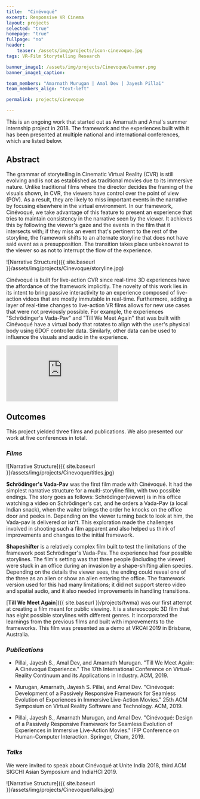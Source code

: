 ```yaml
---
title:  "Cinévoqué"
excerpt: Responsive VR Cinema
layout: projects
selected: "true"
homepage: "true"
fullpage: "no"
header:
    teaser: /assets/img/projects/icon-cinevoque.jpg
tags: VR-Film Storytelling Research

banner_image1: /assets/img/projects/Cinevoque/banner.png
banner_image1_caption:

team_members: "Amarnath Murugan | Amal Dev | Jayesh Pillai"
team_members_align: "text-left"

permalink: projects/cinevoque

---
```


This is an ongoing work that started out as Amarnath and Amal's summer internship project in 2018. The framework and the experiences built with it has been presented at multiple national and international conferences, which are listed below.


## Abstract

The grammar of storytelling in Cinematic Virtual Reality (CVR) is still evolving and is not as established as traditional movies due to its immersive nature. Unlike traditional films where the director decides the framing of the visuals shown, in CVR, the viewers have control over the point of view (POV). As a result, they are likely to miss important events in the narrative by focusing elsewhere in the virtual environment. In our framework, Cinévoqué,  we take advantage of this feature to present an experience that tries to maintain consistency in the narrative seen by the viewer. It achieves this by following the viewer's gaze and the events in the film that it intersects with; if they miss an event that's pertinent to the rest of the storyline, the framework shifts to an alternate storyline that does not have said event as a presupposition. The transition takes place unbeknownst to the viewer so as not to interrupt the flow of the experience.

![Narrative Structure]({{ site.baseurl }}/assets/img/projects/Cinevoque/storyline.jpg)

Cinévoqué is built for live-action CVR since real-time 3D experiences have the affordance of the framework implicitly. The novelty of this work lies in its intent to bring passive interactivity to an experience composed of live-action videos that are mostly immutable in real-time. Furthermore, adding a layer of real-time changes to live-action VR films allows for new use cases that were not previously possible.  For example, the experiences "Schrödinger's Vada-Pav" and  "Till We Meet Again" that was built with Cinévoqué have a virtual body that rotates to align with the user's physical body using 6DOF controller data.  Similarly, other data can be used to influence the visuals and audio in the experience. 


<iframe src="https://drive.google.com/file/d/16j7A_M15lY0TIRJ0muV34p5XB7YugqVP/preview" controls width="auto" frameborder="0" allowfullscreen></iframe>


## Outcomes
This project yielded three films and publications. We also presented our work at five conferences in total. 

### ***Films***

![Narrative Structure]({{ site.baseurl }}/assets/img/projects/Cinevoque/titles.jpg)

**Schrödinger's Vada-Pav** was the first film made with Cinévoqué. It had the simplest narrative structure for a multi-storyline film, with two possible endings. The story goes as follows: Schrödinger(viewer) is in his office watching a video on Schrödinger's cat, and he orders a Vada-Pav (a local Indian snack), when the waiter brings the order he knocks on the office door and peeks in. Depending on the viewer turning back to look at him, the Vada-pav is delivered or isn't. This exploration made the challenges involved in shooting such a film apparent and also helped us think of improvements and changes to the initial framework.

**Shapeshifter** is a relatively complex film built to test the limitations of the framework post Schrödinger's Vada-Pav. The experience had four possible storylines. The film's setting was that three people (including the viewer) were stuck in an office during an invasion by a shape-shifting alien species. Depending on the details the viewer sees, the ending could reveal one of the three as an alien or show an alien entering the office. The framework version used for this had many limitations; it did not support stereo video and spatial audio, and it also needed improvements in handling transitions. 

[**Till We Meet Again**]({{ site.baseurl }}/projects/twma) was our first attempt at creating a film meant for public viewing. It is a stereoscopic 3D film that has eight possible storylines with different genres.  It incorporated the learnings from the previous films and built with improvements to the frameworks. This film was presented as a demo at VRCAI 2019 in Brisbane, Australia. 

### ***Publications***

- Pillai, Jayesh S., Amal Dev, and Amarnath Murugan. "Till We Meet Again: A Cinévoqué Experience." The 17th International Conference on Virtual-Reality Continuum and its Applications in Industry. ACM, 2019.

- Murugan, Amarnath, Jayesh S. Pillai, and Amal Dev. "Cinévoqué: Development of a Passively Responsive Framework for Seamless Evolution of Experiences in Immersive Live-Action Movies." 25th ACM Symposium on Virtual Reality Software and Technology. ACM, 2019.

- Pillai, Jayesh S., Amarnath Murugan, and Amal Dev. "Cinévoqué: Design of a Passively Responsive Framework for Seamless Evolution of Experiences in Immersive Live-Action Movies." IFIP Conference on Human-Computer Interaction. Springer, Cham, 2019.

### ***Talks***

We were invited to speak about Cinévoqué at Unite India 2018, third ACM SIGCHI Asian Symposium and IndiaHCI 2019.

![Narrative Structure]({{ site.baseurl }}/assets/img/projects/Cinevoque/talks.jpg)



